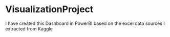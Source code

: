 # VisualizationProject

I have created this Dashboard in PowerBI based on the excel data sources I extracted from Kaggle

